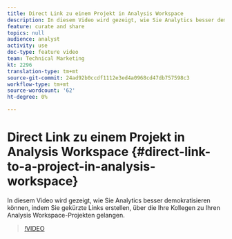 ```yaml
---
title: Direct Link zu einem Projekt in Analysis Workspace
description: In diesem Video wird gezeigt, wie Sie Analytics besser demokratisieren können, indem Sie gekürzte Links erstellen, über die Ihre Kollegen zu Ihren Analysis Workspace-Projekten gelangen.
feature: curate and share
topics: null
audience: analyst
activity: use
doc-type: feature video
team: Technical Marketing
kt: 2296
translation-type: tm+mt
source-git-commit: 24ad92b0ccdf1112e3ed4a0968cd47db757598c3
workflow-type: tm+mt
source-wordcount: '62'
ht-degree: 0%

---
```



# Direct Link zu einem Projekt in Analysis Workspace {#direct-link-to-a-project-in-analysis-workspace}

In diesem Video wird gezeigt, wie Sie Analytics besser demokratisieren können, indem Sie gekürzte Links erstellen, über die Ihre Kollegen zu Ihren Analysis Workspace-Projekten gelangen.

>[!VIDEO](https://video.tv.adobe.com/v/24710/?quality=12)
